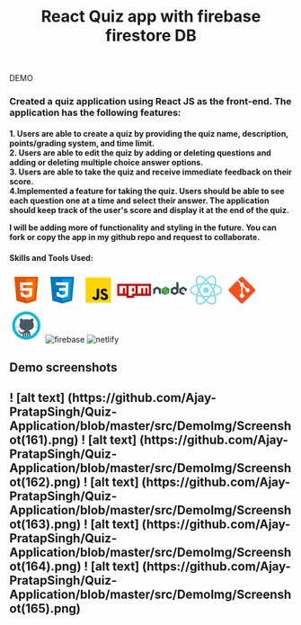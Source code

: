<h1 align="center">React Quiz app with firebase firestore DB</h1>
 
 <p align="center"><br/>
 <p>DEMO</p>
     <a href="https://in-quiz-itive.netlify.app/">
  </a>
 </p>


<h3>Created a quiz application using React JS as the front-end. The
application has the following features:</h3>

<h4>1. Users are able to create a quiz by providing the quiz name, description,
points/grading system, and time limit.<br />
2. Users are able to edit the quiz by adding or deleting questions and
adding or deleting multiple choice answer options.<br />
3. Users are able to take the quiz and receive immediate feedback on their
score.<br />
4.Implemented a feature for taking the quiz. Users should be able to see each
question one at a time and select their answer. The application should keep track
of the user's score and display it at the end of the quiz.<br />

I will be adding more of functionality and styling in the future. You can fork or copy the app in my github repo and request to collaborate.</h4>




<h4>Skills and Tools Used: </h4>

<p align="left">
	<img style="margin: auto;" src="https://raw.githubusercontent.com/sachinverma53121/sachinverma53121/master/icons/html5.png" alt=html5 width="60" height="60"/> 
	<img style="margin: auto;" src="https://raw.githubusercontent.com/sachinverma53121/sachinverma53121/master/icons/css3.png" alt=css3 width="60" height="60"/> 
	
 <img style="margin: auto;" src="https://raw.githubusercontent.com/sachinverma53121/sachinverma53121/master/icons/js.png" alt=javascript width="60" height="60"/>

 <img style="margin: auto;" src="https://raw.githubusercontent.com/sachinverma53121/sachinverma53121/master/icons/npm.png" alt=npm width="60" height="60"/>
 <img style="margin: auto;" src="https://raw.githubusercontent.com/sachinverma53121/sachinverma53121/master/icons/node.png" alt=nodejs width="60" height="60"/>
 <img style="margin: auto;" src="https://raw.githubusercontent.com/sachinverma53121/sachinverma53121/master/icons/react.png" alt=react width="60" height="60"/>  
<img style="margin: auto;" src="https://raw.githubusercontent.com/sachinverma53121/sachinverma53121/master/icons/git.png" alt=git width="60" height="60"/>
<img style="margin: auto;" src="https://raw.githubusercontent.com/sachinverma53121/sachinverma53121/master/icons/github.png" alt=github width="60" height="60"/>
<img style="margin: auto;" src="https://yt3.ggpht.com/ytc/AAUvwni6auGZNOFo5PfYQUwW4mLmCMRJ1sHXqApbh_fwYw=s900-c-k-c0x00ffffff-no-rj" alt=firebase width="60" height="60"/>
<img style="margin: auto;" src="https://opencollective-production.s3.us-west-1.amazonaws.com/ff0a6e30-eab3-11e9-a22e-83df461207f7.png" alt=netlify width="60" height="60"/>
</p>

<h2> Demo screenshots <h2>
! [alt text] (https://github.com/Ajay-PratapSingh/Quiz-Application/blob/master/src/DemoImg/Screenshot(161).png)
! [alt text] (https://github.com/Ajay-PratapSingh/Quiz-Application/blob/master/src/DemoImg/Screenshot(162).png)
! [alt text] (https://github.com/Ajay-PratapSingh/Quiz-Application/blob/master/src/DemoImg/Screenshot(163).png)
! [alt text] (https://github.com/Ajay-PratapSingh/Quiz-Application/blob/master/src/DemoImg/Screenshot(164).png)
! [alt text] (https://github.com/Ajay-PratapSingh/Quiz-Application/blob/master/src/DemoImg/Screenshot(165).png)

